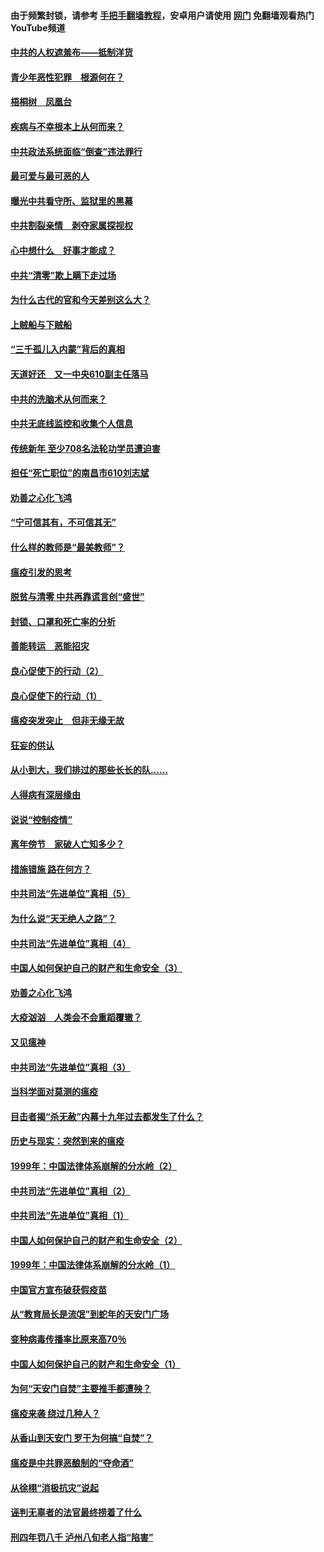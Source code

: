 #### 由于频繁封锁，请参考 [手把手翻墙教程](https://github.com/gfw-breaker/guides/wiki/)，安卓用户请使用 [网门](https://github.com/gfw-breaker/nogfw/blob/master/dl.md?t=03281901) 免翻墙观看热门YouTube频道 

#### [中共的人权遮羞布——抵制洋货](../pages/19/422656.md?t=03281901) 

#### [青少年恶性犯罪　根源何在？](../pages/19/422449.md?t=03281901) 

#### [梧桐树　凤凰台](../pages/19/422442.md?t=03281901) 

#### [疾病与不幸根本上从何而来？](../pages/19/422438.md?t=03281901) 

#### [中共政法系统面临“倒查”违法罪行](../pages/19/422497.md?t=03281901) 

#### [最可爱与最可恶的人](../pages/19/422448.md?t=03281901) 

#### [曝光中共看守所、监狱里的黑幕](../pages/19/422390.md?t=03281901) 

#### [中共割裂亲情　剥夺家属探视权](../pages/19/422364.md?t=03281901) 

#### [心中想什么　好事才能成？](../pages/19/422318.md?t=03281901) 

#### [中共“清零”欺上瞒下走过场](../pages/19/422306.md?t=03281901) 

#### [为什么古代的官和今天差别这么大？](../pages/19/422228.md?t=03281901) 

#### [上贼船与下贼船](../pages/19/422276.md?t=03281901) 

#### [“三千孤儿入内蒙”背后的真相](../pages/19/422229.md?t=03281901) 

#### [天道好还　又一中央610副主任落马](../pages/19/422155.md?t=03281901) 

#### [中共的洗脑术从何而来？](../pages/19/422154.md?t=03281901) 

#### [中共无底线监控和收集个人信息](../pages/19/422039.md?t=03281901) 

#### [传统新年 至少708名法轮功学员遭迫害](../pages/19/421946.md?t=03281901) 

#### [担任“死亡职位”的南昌市610刘志斌](../pages/19/421957.md?t=03281901) 

#### [劝善之心化飞鸿](../pages/19/421164.md?t=03281901) 

#### [“宁可信其有，不可信其无”](../pages/19/421691.md?t=03281901) 

#### [什么样的教师是“最美教师”？](../pages/19/421755.md?t=03281901) 

#### [瘟疫引发的思考](../pages/19/421594.md?t=03281901) 

#### [脱贫与清零 中共再靠谎言创“盛世”](../pages/19/421590.md?t=03281901) 

#### [封锁、口罩和死亡率的分析](../pages/19/421495.md?t=03281901) 

#### [善能转运　恶能招灾](../pages/19/421334.md?t=03281901) 

#### [良心促使下的行动（2）](../pages/19/421361.md?t=03281901) 

#### [良心促使下的行动（1）](../pages/19/421302.md?t=03281901) 

#### [瘟疫突发突止　但非无缘无故](../pages/19/421281.md?t=03281901) 

#### [狂妄的供认](../pages/19/421199.md?t=03281901) 

#### [从小到大，我们排过的那些长长的队……](../pages/19/421243.md?t=03281901) 

#### [人得病有深层缘由](../pages/19/420864.md?t=03281901) 

#### [说说“控制疫情”](../pages/19/420831.md?t=03281901) 

#### [离年傍节　家破人亡知多少？](../pages/19/420563.md?t=03281901) 

#### [措施错施  路在何方？](../pages/19/420076.md?t=03281901) 

#### [中共司法“先进单位”真相（5）](../pages/19/419453.md?t=03281901) 

#### [为什么说“天无绝人之路”？](../pages/19/419618.md?t=03281901) 

#### [中共司法“先进单位”真相（4）](../pages/19/419452.md?t=03281901) 

#### [中国人如何保护自己的财产和生命安全（3）](../pages/19/419405.md?t=03281901) 

#### [劝善之心化飞鸿](../pages/19/418758.md?t=03281901) 

#### [大疫汹汹　人类会不会重蹈覆辙？](../pages/19/419691.md?t=03281901) 

#### [又见瘟神](../pages/19/419225.md?t=03281901) 

#### [中共司法“先进单位”真相（3）](../pages/19/419451.md?t=03281901) 

#### [当科学面对莫测的瘟疫](../pages/19/419625.md?t=03281901) 

#### [目击者揭“杀无赦”内幕十九年过去都发生了什么？](../pages/19/419617.md?t=03281901) 

#### [历史与现实：突然到来的瘟疫](../pages/19/419619.md?t=03281901) 

#### [1999年：中国法律体系崩解的分水岭（2）](../pages/19/419455.md?t=03281901) 

#### [中共司法“先进单位”真相（2）](../pages/19/419450.md?t=03281901) 

#### [中共司法“先进单位”真相（1）](../pages/19/419449.md?t=03281901) 

#### [中国人如何保护自己的财产和生命安全（2）](../pages/19/419404.md?t=03281901) 

#### [1999年：中国法律体系崩解的分水岭（1）](../pages/19/419454.md?t=03281901) 

#### [中国官方宣布破获假疫苗](../pages/19/419504.md?t=03281901) 

#### [从“教育局长是流氓”到蛇年的天安门广场](../pages/19/419470.md?t=03281901) 

#### [变种病毒传播率比原来高70％](../pages/19/419456.md?t=03281901) 

#### [中国人如何保护自己的财产和生命安全（1）](../pages/19/419403.md?t=03281901) 

#### [为何“天安门自焚”主要推手都遭殃？](../pages/19/419348.md?t=03281901) 

#### [瘟疫来袭 绕过几种人？](../pages/19/419349.md?t=03281901) 

#### [从香山到天安门 罗干为何搞“自焚”？](../pages/19/419270.md?t=03281901) 

#### [瘟疫是中共罪恶酿制的“夺命酒”](../pages/19/419223.md?t=03281901) 

#### [从徐栩“消极抗灾”说起](../pages/19/419224.md?t=03281901) 

#### [诬判无辜者的法官最终捞着了什么](../pages/19/419268.md?t=03281901) 

#### [刑四年罚八千 泸州八旬老人指“陷害”](../pages/19/419232.md?t=03281901) 

